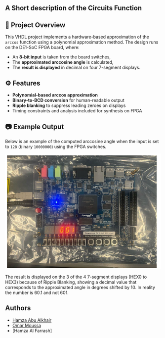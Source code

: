 ## A Short description of the Circuits Function

## 🧠 Project Overview
This VHDL project implements a hardware-based approximation of the `arccos` function using a polynomial approximation method. The design runs on the DE1-SoC FPGA board, where:
- An **8-bit input** is taken from the board switches,
- The **approximated arccosine angle** is calculated,
- The **result is displayed** in decimal on four 7-segment displays.


## ⚙️ Features
- **Polynomial-based arccos approximation**
- **Binary-to-BCD conversion** for human-readable output
- **Ripple blanking** to suppress leading zeroes on displays
- Timing constraints and analysis included for synthesis on FPGA

## 📷 Example Output

Below is an example of the computed arccosine angle when the input is set to `128` (binary `10000000`) using the FPGA switches.

![Arccos Output Example](Images/Output_Example.png)


The result is displayed on the 3 of the 4 7-segment displays (HEX0 to HEX3) because of Ripple Blanking, showing a decimal value that corresponds to the approximated angle in degrees shifted by 10. In reality the number is 60.1 and not 601.


## Authors
- [Hamza Abu Alkhair](https://github.com/hamooza03)
- [Omar Moussa](https://github.com/OmarCE11)
- [Hamza Al Farrash]
